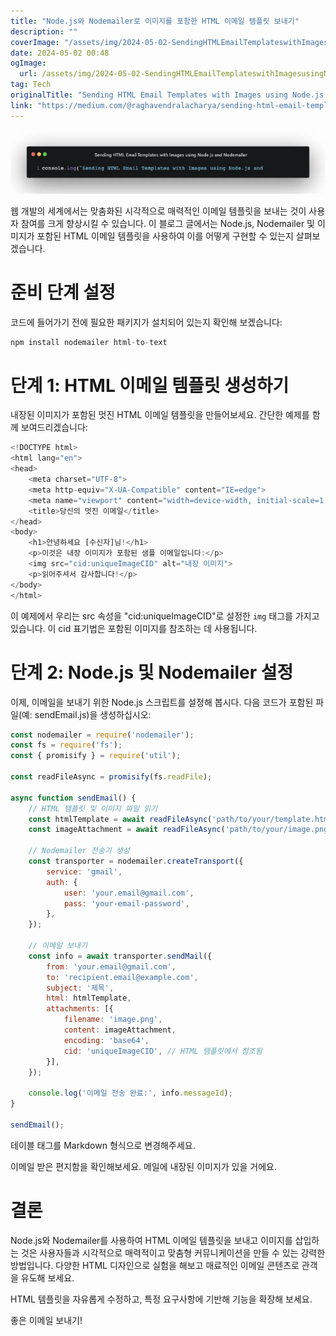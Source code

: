 ```yaml
---
title: "Node.js와 Nodemailer로 이미지를 포함한 HTML 이메일 템플릿 보내기"
description: ""
coverImage: "/assets/img/2024-05-02-SendingHTMLEmailTemplateswithImagesusingNodejsandNodemailer_0.png"
date: 2024-05-02 00:48
ogImage: 
  url: /assets/img/2024-05-02-SendingHTMLEmailTemplateswithImagesusingNodejsandNodemailer_0.png
tag: Tech
originalTitle: "Sending HTML Email Templates with Images using Node.js and Nodemailer"
link: "https://medium.com/@raghavendralacharya/sending-html-email-templates-with-images-using-node-js-and-nodemailer-719a1f1dc894"
---
```



<img src="/assets/img/2024-05-02-SendingHTMLEmailTemplateswithImagesusingNodejsandNodemailer_0.png" />

웹 개발의 세계에서는 맞춤화된 시각적으로 매력적인 이메일 템플릿을 보내는 것이 사용자 참여를 크게 향상시킬 수 있습니다. 이 블로그 글에서는 Node.js, Nodemailer 및 이미지가 포함된 HTML 이메일 템플릿을 사용하여 이를 어떻게 구현할 수 있는지 살펴보겠습니다.

# 준비 단계 설정

코드에 들어가기 전에 필요한 패키지가 설치되어 있는지 확인해 보겠습니다:

<div class="content-ad"></div>

```js
npm install nodemailer html-to-text
```

# 단계 1: HTML 이메일 템플릿 생성하기

내장된 이미지가 포함된 멋진 HTML 이메일 템플릿을 만들어보세요. 간단한 예제를 함께 보여드리겠습니다:

```js
<!DOCTYPE html>
<html lang="en">
<head>
    <meta charset="UTF-8">
    <meta http-equiv="X-UA-Compatible" content="IE=edge">
    <meta name="viewport" content="width=device-width, initial-scale=1.0">
    <title>당신의 멋진 이메일</title>
</head>
<body>
    <h1>안녕하세요 [수신자]님!</h1>
    <p>이것은 내장 이미지가 포함된 샘플 이메일입니다:</p>
    <img src="cid:uniqueImageCID" alt="내장 이미지">
    <p>읽어주셔서 감사합니다!</p>
</body>
</html>
```

<div class="content-ad"></div>

이 예제에서 우리는 src 속성을 "cid:uniqueImageCID"로 설정한 `img` 태그를 가지고 있습니다. 이 cid 표기법은 포함된 이미지를 참조하는 데 사용됩니다.

# 단계 2: Node.js 및 Nodemailer 설정

이제, 이메일을 보내기 위한 Node.js 스크립트를 설정해 봅시다. 다음 코드가 포함된 파일(예: sendEmail.js)을 생성하십시오:

```js
const nodemailer = require('nodemailer');
const fs = require('fs');
const { promisify } = require('util');

const readFileAsync = promisify(fs.readFile);

async function sendEmail() {
    // HTML 템플릿 및 이미지 파일 읽기
    const htmlTemplate = await readFileAsync('path/to/your/template.html', 'utf-8');
    const imageAttachment = await readFileAsync('path/to/your/image.png');

    // Nodemailer 전송기 생성
    const transporter = nodemailer.createTransport({
        service: 'gmail',
        auth: {
            user: 'your.email@gmail.com',
            pass: 'your-email-password',
        },
    });

    // 이메일 보내기
    const info = await transporter.sendMail({
        from: 'your.email@gmail.com',
        to: 'recipient.email@example.com',
        subject: '제목',
        html: htmlTemplate,
        attachments: [{
            filename: 'image.png',
            content: imageAttachment,
            encoding: 'base64',
            cid: 'uniqueImageCID', // HTML 템플릿에서 참조됨
        }],
    });

    console.log('이메일 전송 완료:', info.messageId);
}

sendEmail();
```

<div class="content-ad"></div>

테이블 태그를 Markdown 형식으로 변경해주세요.

<div class="content-ad"></div>

이메일 받은 편지함을 확인해보세요. 메일에 내장된 이미지가 있을 거에요.

# 결론

Node.js와 Nodemailer를 사용하여 HTML 이메일 템플릿을 보내고 이미지를 삽입하는 것은 사용자들과 시각적으로 매력적이고 맞춤형 커뮤니케이션을 만들 수 있는 강력한 방법입니다. 다양한 HTML 디자인으로 실험을 해보고 매료적인 이메일 콘텐츠로 관객을 유도해 보세요.

HTML 템플릿을 자유롭게 수정하고, 특정 요구사항에 기반해 기능을 확장해 보세요.

<div class="content-ad"></div>

좋은 이메일 보내기!